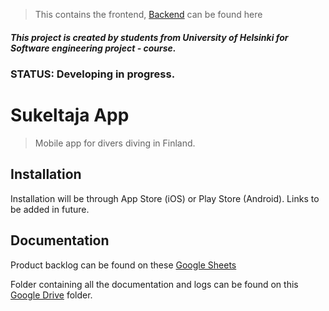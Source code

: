 >This contains the frontend, [Backend](https://github.com/Sukeltaja-App/sukeltaja-backend) can be found here

##### This project is created by students from University of Helsinki for Software engineering project - course.
### STATUS: Developing in progress.


# Sukeltaja App
> Mobile app for divers diving in Finland.

## Installation

Installation will be through App Store (iOS) or Play Store (Android). Links to be added in future.

## Documentation

Product backlog can be found on these [Google Sheets](https://docs.google.com/spreadsheets/d/1u03KFYHHtcJAUbRn-JUiW5gUus9soZLCMObtdGLhcyA/)   

Folder containing all the documentation and logs can be found on this [Google Drive](https://drive.google.com/drive/folders/1uOuPRkYjwMznLqBzBnsY3kqNimeE84Uz) folder.


